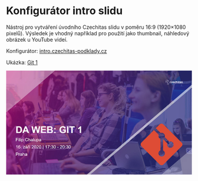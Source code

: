 # Konfigurátor intro slidu

Nástroj pro vytváření úvodního Czechitas slidu v poměru 16:9 (1920×1080 pixelů). Výsledek je vhodný například pro použití jako thumbnail, náhledový obrázek u YouTube videí.

Konfigurátor: [intro.czechitas-podklady.cz](https://intro.czechitas-podklady.cz/)

Ukázka: [Git 1](https://intro.czechitas-podklady.cz/slide.html?title=DA+Web%3A+Git+1&meta1=Filip+Chalupa&meta2=16.+z%C3%A1%C5%99%C3%AD+2020+%7C+17%3A30+-+20%3A30&meta3=Praha&icon=https%3A%2F%2Ficonape.com%2Fwp-content%2Ffiles%2Fni%2F64759%2Fpng%2Fgit-icon.png)

![ukázka](example.jpg)
